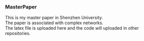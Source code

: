 ### MasterPaper
This is my master paper in Shenzhen University.<br />
The paper is associated with complex networks.<br />
The latex file is uploaded here and the code will uploaded in other repositories.
